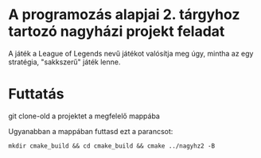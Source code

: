 # A programozás alapjai 2. tárgyhoz tartozó nagyházi projekt feladat

A játék a League of Legends nevű játékot valósítja meg úgy, mintha az egy stratégia, "sakkszerű" játék lenne.

# Futtatás

git clone-old a projektet a megfelelő mappába

Ugyanabban a mappában futtasd ezt a parancsot:

`mkdir cmake_build && cd cmake_build && cmake ../nagyhz2 -B`
